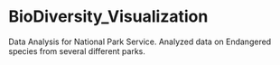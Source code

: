 # BioDiversity_Visualization
Data Analysis for National Park Service. Analyzed data on Endangered species from several different parks. 
